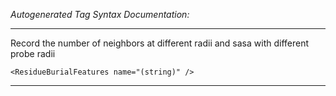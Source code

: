 _Autogenerated Tag Syntax Documentation:_

---
Record the number of neighbors at different radii and sasa with different probe radii

```
<ResidueBurialFeatures name="(string)" />
```



---
